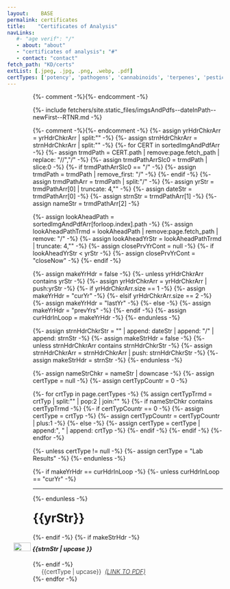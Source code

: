 ```yaml
---
layout:    BASE
permalink: certificates
title:    "Certificates of Analysis"
navLinks:
   #- "age verif": "/"
   - about: "about"
   - "certificates of analysis": "#"
   - contact: "contact"
fetch_path: "KD/certs"
extList: [.jpeg, .jpg, .png, .webp, .pdf]
certTypes: ['potency', 'pathogens', 'cannabinoids', 'terpenes', 'pesticides']
---
```


<style type="text/css">
:root{
  --edsGrey:      #231F20;
  --edsWhite:     #FFFFFF;
  --edsTan:       #DAB677;
  --edsTanRgb:     218, 182, 119;
  --edsTanVryLgt: #f7e9d0;
  --edsTanLgt:    #fcd186;
  --edsTanDark:   #634004;
}
.accordion{
  --bs-accordion-color:        var(--bs-body-color);
  --bs-accordion-active-color: var(--bs-primary-text-emphasis);
  --bs-accordion-bg:           var(--bs-body-bg);
  --bs-accordion-active-bg:    var(--bs-primary-bg-subtle);
  --bs-accordion-border-color:    var(--edsGrey);
  --bs-accordion-border-width:    1px;
  --bs-accordion-btn-color:       var(--edsGrey);
  --bs-accordion-btn-bg:          var(--edsTan);
  /*--bs-accordion-btn-icon:        var(--edsGrey);*/
  /*--bs-accordion-btn-active-icon: var(--edsGrey);*/
  /*--bs-accordion-active-color:    green;*/
  --bs-accordion-active-bg:       var(--edsTan);
  --bs-accordion-btn-focus-border-width: 1px;
  --bs-accordion-btn-focus-border-color: var(--edsGrey);
  --bs-accordion-btn-focus-box-shadow:   0 0 0 0px rgba(var(--edsTanRgb), .01);/*edsTan == rgb(218, 182, 119)*/
}
  object.pdf_embed{
    width:   100%;
    height:  600px;
    margin:  auto;
    display: flex;
    border: 2px solid black;
  }
  summary{
    font-size: calc(1.375rem + 1.5vw); /*h1*/
  }

  .wrapStrnHdr h4, .wrapStrnHdr img{
    display: inline-block;
  }
  h1.yrHdr{
    margin-top: 20px;
  }
  h4.strnHdr{
    margin-top: 10px;
    font-style: italic;
  }
  img.arrow{
    height: 20px;
    width: 40px;
    margin: 0px 0px 8px -45px;
    /*preserveAspectRatio:none*/
  }

  .wrapCerts{
    margin: 0px 0px 5px 60px;
  }
  .strnTxt{
    margin: 0px 0px 0px 20px;
    font-weight: 300;
  }
  .strnSpan{
    margin-right: 8.1px;
  }
  .pdfLink{
    margin-right: 5px;
  }

</style>

<div class="wrapCerts">

{%- comment -%}<!-- IMPORTANT: loop reqs path struc as follows: YYYY-MM-DD/My Strain Name/my_cert_filename.ext -->{%- endcomment -%}

{%- include fetchers/site.static_files/imgsAndPdfs--dateInPath--newFirst--RTNR.md -%}

{%- comment -%}<!-- IMPORT sortedImgAndPdfArr, extList, dateStrArr_SORTED, yrsSortedUniqArr  -->{%- endcomment -%}
{%-  assign yrHdrChkrArr   = yrHdrChkrArr   | split:"" -%}
{%-  assign strnHdrChkrArr = strnHdrChkrArr | split:"" -%}
{%- for CERT in sortedImgAndPdfArr -%}
   {%- assign trmdPath    = CERT.path | remove:page.fetch_path | replace: "//","/" -%}
   {%- assign trmdPathArrSlc0 = trmdPath | slice:0 -%}
   {%- if trmdPathArrSlc0 == "/" -%}
      {%- assign trmdPath = trmdPath | remove_first: "/" -%}
   {%- endif -%}
   {%- assign trmdPathArr = trmdPath | split:"/" -%}
   {%- assign yrStr       = trmdPathArr[0] | truncate: 4,"" -%}
   {%- assign dateStr     = trmdPathArr[0] -%}
   {%- assign strnStr     = trmdPathArr[1] -%}
   {%- assign nameStr     = trmdPathArr[2] -%}

   {%- assign lookAheadPath     = sortedImgAndPdfArr[forloop.index].path -%}
   {%- assign lookAheadPathTrmd = lookAheadPath | remove:page.fetch_path | remove: "/" -%}
   {%- assign lookAheadYrStr    = lookAheadPathTrmd | truncate: 4,"" -%}
   {%- assign closePrvYrCont    = null -%}
   {%- if lookAheadYrStr < yrStr -%}
     {%- assign closePrvYrCont = "closeNow" -%}
   {%- endif -%}

  {%- assign makeYrHdr = false -%}
  {%- unless yrHdrChkrArr contains yrStr -%}
      {%- assign yrHdrChkrArr = yrHdrChkrArr | push:yrStr -%}
    {%- if yrHdrChkrArr.size == 1 -%}
      {%- assign makeYrHdr    = "curYr" -%}
    {%- elsif yrHdrChkrArr.size == 2 -%}
      {%- assign makeYrHdr    = "lastYr" -%}
    {%- else -%}
      {%- assign makeYrHdr    = "prevYrs" -%}
    {%- endif -%}
      {%- assign curHdrInLoop = makeYrHdr -%}
  {%- endunless  -%}

  {%- assign strnHdrChkrStr = "" | append: dateStr | append: "/" | append: strnStr -%}
  {%- assign makeStrHdr = false -%}
  {%- unless strnHdrChkrArr contains strnHdrChkrStr -%}
      {%- assign strnHdrChkrArr = strnHdrChkrArr | push: strnHdrChkrStr -%}
      {%- assign makeStrHdr = strnStr -%}
  {%- endunless  -%}

{%- assign nameStrChkr = nameStr | downcase -%}
{%- assign certType = null -%}
{%- assign certTypCountr = 0 -%}

{%- for crtTyp in page.certTypes -%}
  {% assign certTypTrmd = crtTyp | split:"" | pop:2 | join:"" %}
  {%- if nameStrChkr contains certTypTrmd -%}
   {%- if certTypCountr == 0 -%}
    {%- assign certType = crtTyp -%}
    {%- assign certTypCountr = certTypCountr | plus:1 -%}
   {%- else -%}
    {%- assign certType = certType | append:", " | append: crtTyp -%}
   {%- endif -%}
  {%- endif -%}
{%- endfor -%}

{%- unless certType != null -%}
  {%- assign certType = "Lab Results" -%}
{%- endunless -%}

  {%- if makeYrHdr == curHdrInLoop -%}
   {%- unless    curHdrInLoop == "curYr" -%}
   <hr>
   {%- endunless -%}
   <h1 class="yrHdr">{{yrStr}}</h1>
   {%- endif -%}
   {%- if makeStrHdr -%}
   <div class="wrapStrnHdr">
     <img class="arrow" src="{{ 'assets/svgs/arrow.svg' | relative_url }}">
     <h4  class="strnHdr">{{strnStr | upcase }}</h4>
   </div>
   {%- endif -%}
   <p class="strnTxt"><span class="strnSpan">{{certType | upcase}}</span><a href="{{CERT.path | relative_url}}" class="pdfLink" target="_blank"><i>(LINK TO PDF)</i></a>
   </p>
{%- endfor -%}
</div>
